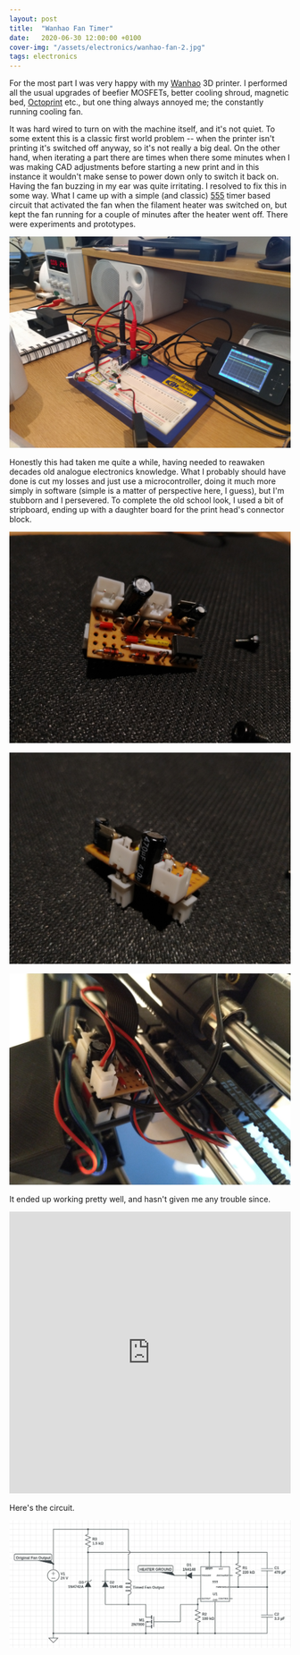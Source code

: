 ```yaml
---
layout: post
title:  "Wanhao Fan Timer"
date:   2020-06-30 12:00:00 +0100
cover-img: "/assets/electronics/wanhao-fan-2.jpg"
tags: electronics
---
```

For the most part I was very happy with my [Wanhao](https://wanhao.store) 3D printer. I performed all the usual upgrades of beefier MOSFETs, better cooling shroud, magnetic bed, [Octoprint](https://octoprint.org/) etc., but one thing always annoyed me; the constantly running cooling fan.

It was hard wired to turn on with the machine itself, and it's not quiet. To some extent this is a classic first world problem -- when the printer isn't printing it's switched off anyway, so it's not really a big deal. On the other hand, when iterating a part there are times when there some minutes when I was making CAD adjustments before starting a new print and in this instance it wouldn't make sense to power down only to switch it back on. Having the fan buzzing in my ear was quite irritating. I resolved to fix this in some way. What I came up with a simple (and classic) [555](https://en.wikipedia.org/wiki/555_timer_IC) timer based circuit that activated the fan when the filament heater was switched on, but kept the fan running for a couple of minutes after the heater went off. There were experiments and prototypes.

![Wanhao Fan Prototyping](/assets/electronics/wanhao-fan-1.jpg)

Honestly this had taken me quite a while, having needed to reawaken decades old analogue electronics knowledge. What I probably should have done is cut my losses and just use a microcontroller, doing it much more simply in software (simple is a matter of perspective here, I guess), but I'm stubborn and I persevered. To complete the old school look, I used a bit of stripboard, ending up with a daughter board for the print head's connector block.

![Wanhao Fan Daughter Board](/assets/electronics/wanhao-fan-2.jpg)

![Wanhao Fan Daughter Board](/assets/electronics/wanhao-fan-3.jpg)

![Wanhao Fan Daughter Board](/assets/electronics/wanhao-fan-4.jpg)

It ended up working pretty well, and hasn't given me any trouble since.

<iframe style="width: 100%; aspect-ratio: 1" src="https://www.youtube.com/embed/KnkUdQtP4sk" title="YouTube video player" frameborder="0" allowfullscreen></iframe>

Here's the circuit.

![Wanhao Fan Circuit Diagram](/assets/electronics/wanhao-fan-5.webp)
